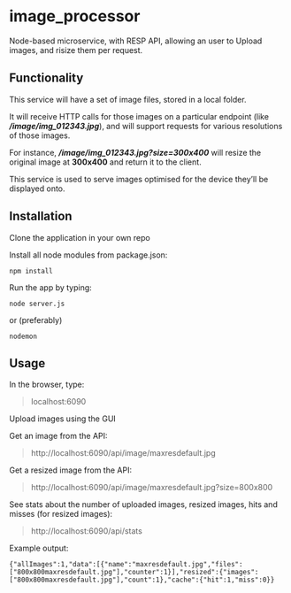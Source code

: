 # image_processor
Node-based microservice, with RESP API, allowing an user to Upload images, and risize them per request.


## Functionality

This service will have a set of image files, stored in a local folder. 

It will receive HTTP calls for those images on a particular endpoint (like **_/image/img_012343.jpg_**), and will support requests for various resolutions of those images.

For instance, **_/image/img_012343.jpg?size=300x400_** will resize the original image at **300x400** and return it to the client. 

This service is used to serve images optimised for the device they’ll be displayed onto. 


## Installation

Clone the application in your own repo

Install all node modules from package.json:
~~~
npm install
~~~

Run the app by typing:
~~~
node server.js
~~~

or (preferably)
~~~
nodemon
~~~

## Usage

In the browser, type: 
> localhost:6090

Upload images using the GUI

Get an image from the API:
> http://localhost:6090/api/image/maxresdefault.jpg

Get a resized image from the API:
> http://localhost:6090/api/image/maxresdefault.jpg?size=800x800

See stats about the number of uploaded images, resized images, hits and misses (for resized images):
> http://localhost:6090/api/stats

Example output:
~~~
{"allImages":1,"data":[{"name":"maxresdefault.jpg","files":["800x800maxresdefault.jpg"],"counter":1}],"resized":{"images":["800x800maxresdefault.jpg"],"count":1},"cache":{"hit":1,"miss":0}}
~~~
